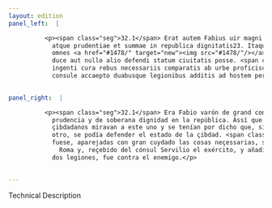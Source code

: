 ```yaml
---
layout: edition
panel_left:  |

          <p><span class="seg">32.1</span> Erat autem Fabius uir magni consilii
            atque prudentiae et summae in republica dignitatis23. Itaque eo tempore
            omnes <a href="#1478/" target="new"><img src="#1478/"/></a>[114r] ciues hunc unum intuebantur, iamque sibi persuaserant eo
            duce aut nullo alio defendi statum ciuitatis posse. <span class="seg">2</span> Haec ille non ignorans
            ingenti cura rebus necessariis comparatis ab urbe proficiscitur et exercitu a Seruilio
            consule accaepto duabusque legionibus additis ad hostem pergit.</p>
        

panel_right:  |

          <p><span class="seg">32.1</span> Era Fabio varón de grand consejo y
            prudencia y de soberana dignidad en la república. Assí que en aquel tiempo todos los
            çibdadanos miravan a este uno y se tenían por dicho que, siendo él capitán y ningún
            otro, se podía defender el estado de la çibdad. <span class="seg">2</span> Y él, sabiendo que assí
            fuese, aparejadas con gran cuydado las cosas neçessarias, salió de
              Roma y, reçebido del cónsul Servilio el exército, y añadidas
            dos legiones, fue contra el enemigo.</p>
        

---
```


Technical Description 